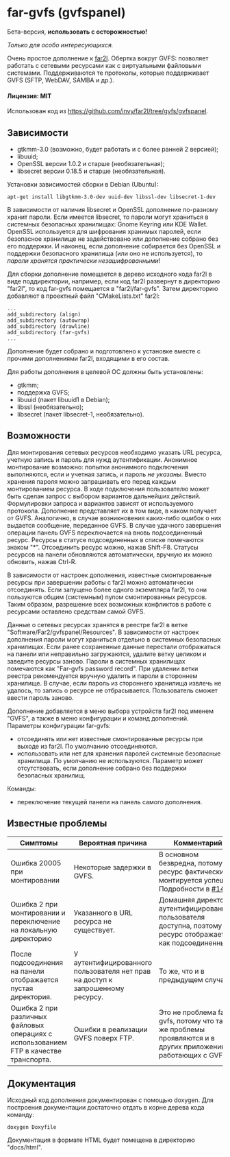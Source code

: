 # far-gvfs (gvfspanel)

Бета-версия, **использовать с осторожностью!**

_Только для особо интересующихся._

Очень простое дополнение к [far2l](https://github.com/elfmz/far2l). Обертка
вокруг GVFS: позволяет работать с сетевыми ресурсами как с виртуальными
файловыми системами. Поддерживаются те протоколы, которые поддерживает GVFS
(SFTP, WebDAV, SAMBA и др.).

#### Лицензия: MIT

Использован код из https://github.com/invy/far2l/tree/gvfs/gvfspanel.

## Зависимости

* gtkmm-3.0 (возможно, будет работать и с более ранней 2 версией);
* libuuid;
* OpenSSL версии 1.0.2 и старше (необязательная);
* libsecret версии 0.18.5 и старше (необязательная).

Установки зависимостей сборки в Debian (Ubuntu):

```
apt-get install libgtkmm-3.0-dev uuid-dev libssl-dev libsecret-1-dev
```

В зависимости от наличия libsecret и OpenSSL дополнение по-разному хранит
пароли. Если имеется libsecret, то пароли могут храниться в системных
безопасных хранилищах: Gnome Keyring или KDE Wallet. OpenSSL используется для
шифрования хранимых паролей, если безопасное хранилище не задействовано или
дополнение собрано без его поддержки. И наконец, если дополнение собирается
без OpenSSL и поддержки безопасного хранилища (или оно не используется), то
_пароли хранятся практически незашифрованными_!

Для сборки дополнение помещается в дерево исходного кода far2l в виде
поддиректории, например, если код far2l развернут в директорию "far2l",
то код far-gvfs помещается в "far2l/far-gvfs". Затем директорию добавляют
в проектный файл "CMakeLists.txt" far2l:

```
...
add_subdirectory (align)
add_subdirectory (autowrap)
add_subdirectory (drawline)
add_subdirectory (far-gvfs)
...
```

Дополнение будет собрано и подготовлено к установке вместе с прочими
дополнениями far2l, входящими в его состав.

Для работы дополнения в целевой ОС должны быть установлены:

* gtkmm;
* поддержка GVFS;
* libuuid (пакет libuuid1 в Debian);
* libssl (необязательно);
* libsecret (пакет libsecret-1, необязательно).

## Возможности

Для монтирования сетевых ресурсов необходимо указать URL ресурса, учетную
запись и пароль для нужд аутентификации. Анонимное монтирование возможно:
попытки анонимного подключения выполняются, если и учетная запись, и пароль
_не указаны_. Вместо хранения пароля можно запрашивать его перед каждым
монтированием ресурса. В ходе подключения пользователю может быть сделан
запрос с выбором вариантов дальнейших действий. Формулировки запроса и
вариантов зависят от используемого протокола. Дополнение представляет их
в том виде, в каком получает от GVFS. Аналогично, в случае возникновения
каких-либо ошибок о них выдается сообщение, переданное GVFS. В случае удачного
завершения операции панель GVFS переключается на вновь подсоединенный ресурс.
Ресурсы в статусе подсоединенных в списке помечаются знаком "*". Отсоединить
ресурс можно, нажав Shift-F8. Статусы ресурсов на панели обновляются
автоматически, вручную их можно обновить, нажав Ctrl-R.

В зависимости от настроек дополнения, известные смонтированные ресурсы при
завершении работы с far2l можно автоматически отсоединять. Если запущено более
одного экземпляра far2l, то они пользуются общим (системным) пулом
смонтированных ресурсов. Таким образом, разрешение всех возможных конфликтов в
работе с ресурсами оставлено средствам самой GVFS.

Данные о сетевых ресурсах хранятся в реестре far2l в ветке
"Software/Far2/gvfspanel/Resources". В зависимости от настроек дополнения
пароли могут храниться отдельно в системных безопасных хранилищах. Если ранее
сохраненные данные перестали отображаться на панели или неправильно
загружаются, удалите ветку целиком и заведите ресурсы заново. Пароли в
системных хранилищах помечаются как "Far-gvfs password record". При удалении
ветки реестра рекомендуется вручную удалить и пароли в стороннем хранилище. В
случае, если пароль из стороннего хранилища извлечь не удалось, то запись о
ресурсе не отбрасывается. Пользователь сможет ввести пароль заново.

Дополнение добавляется в меню выбора устройств far2l под именем "GVFS", а
также в меню конфигурации и команд дополнений. Параметры конфигурации far-gvfs:

* отсоединять или нет известные смонтированные ресурсы при выходе из far2l. По
  умолчанию отсоединяются.
* использовать или нет для хранения паролей системные безопасные хранилища. По
  умолчанию не используются. Параметр может отсутствовать, если дополнение
  собрано без поддержки безопасных хранилищ.

Команды:

* переключение текущей панели на панель самого дополнения.

## Известные проблемы

Симптомы|Вероятная причина|Комментарий
--------|-----------------|-----------
Ошибка 20005 при монтировании|Некоторые задержки в GVFS.|В основном безвредна, потому что ресурс фактически монтируется успешно. Подробности в [#14](https://github.com/cycleg/far-gvfs/issues/14).
Ошибка 2 при монтировании и переключение на локальную директорию|Указанного в URL ресурса не существует.|Домашняя директория аутентифицированного пользователя доступна, поэтому ресурс отображается как подсоединенный.
После подсоединения на панели отображается пустая директория.|У аутентифицированного пользователя нет прав на доступ к запрошенному ресурсу.|То же, что и в предыдущем случае.
Ошибка 2 при различных файловых операциях с использованием FTP в качестве транспорта.|Ошибки в реализации GVFS поверх FTP.| Это не проблема far-gvfs, потому что такие же проблемы проявляются и в других приложениях, работающих с GVFS.

## Документация

Исходный код дополнения документирован с помощью doxygen. Для построения
документации достаточно отдать в корне дерева кода команду:

```
doxygen Doxyfile
```

Документация в формате HTML будет помещена в директорию "docs/html".

